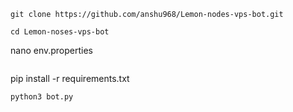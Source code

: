 ```
git clone https://github.com/anshu968/Lemon-nodes-vps-bot.git
```
```
cd Lemon-noses-vps-bot
```
nano env.properties
```
```
pip install -r requirements.txt
```
python3 bot.py
```

